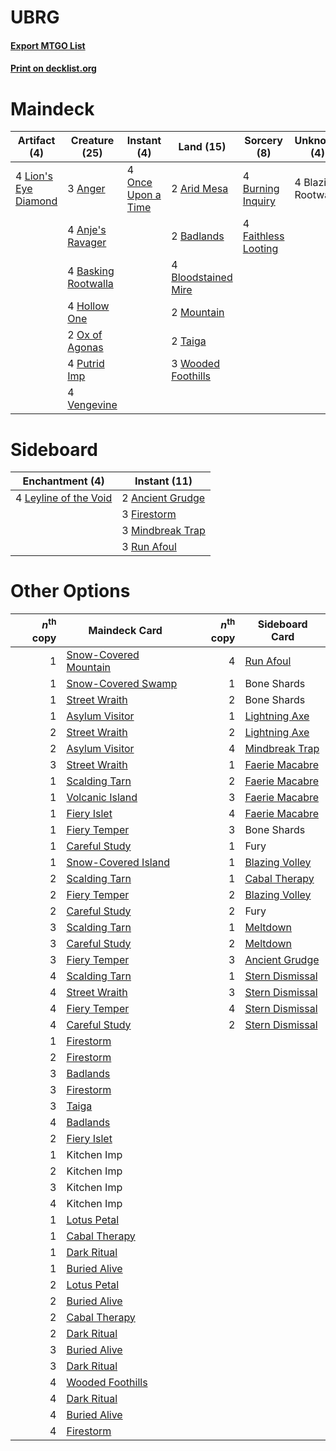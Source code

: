 # UBRG

#### [Export MTGO List](../collection/UBRG/UBRG.txt)
#### [Print on decklist.org](http://decklist.org/?deckmain=3%09Anger%0A4%09Anje's%20Ravager%0A2%09Arid%20Mesa%0A2%09Badlands%0A4%09Basking%20Rootwalla%0A4%09Blazing%20Rootwalla%0A4%09Bloodstained%20Mire%0A4%09Burning%20Inquiry%0A4%09Faithless%20Looting%0A4%09Hollow%20One%0A4%09Lion's%20Eye%20Diamond%0A2%09Mountain%0A4%09Once%20Upon%20a%20Time%0A2%09Ox%20of%20Agonas%0A4%09Putrid%20Imp%0A2%09Taiga%0A4%09Vengevine%0A3%09Wooded%20Foothills&deckside=2%09Ancient%20Grudge%0A3%09Firestorm%0A4%09Leyline%20of%20the%20Void%0A3%09Mindbreak%20Trap%0A3%09Run%20Afoul)
# Maindeck

|                                        Artifact (4)                                         |                                        Creature (25)                                         |                                         Instant (4)                                         |                                          Land (15)                                           |                                         Sorcery (8)                                          |    Unknown (4)    |
|---------------------------------------------------------------------------------------------|----------------------------------------------------------------------------------------------|---------------------------------------------------------------------------------------------|----------------------------------------------------------------------------------------------|----------------------------------------------------------------------------------------------|-------------------|
|4 [Lion's Eye Diamond](http://gatherer.wizards.com/Pages/Card/Details.aspx?multiverseid=3255)|3 [Anger](http://gatherer.wizards.com/Pages/Card/Details.aspx?multiverseid=430295)            |4 [Once Upon a Time](http://gatherer.wizards.com/Pages/Card/Details.aspx?multiverseid=473131)|2 [Arid Mesa](http://gatherer.wizards.com/Pages/Card/Details.aspx?multiverseid=405092)        |4 [Burning Inquiry](http://gatherer.wizards.com/Pages/Card/Details.aspx?multiverseid=191096)  |4 Blazing Rootwalla|
|                                                                                             |4 [Anje's Ravager](http://gatherer.wizards.com/Pages/Card/Details.aspx?multiverseid=470568)   |                                                                                             |2 [Badlands](http://gatherer.wizards.com/Pages/Card/Details.aspx?multiverseid=878)            |4 [Faithless Looting](http://gatherer.wizards.com/Pages/Card/Details.aspx?multiverseid=389512)|                   |
|                                                                                             |4 [Basking Rootwalla](http://gatherer.wizards.com/Pages/Card/Details.aspx?multiverseid=201836)|                                                                                             |4 [Bloodstained Mire](http://gatherer.wizards.com/Pages/Card/Details.aspx?multiverseid=405094)|                                                                                              |                   |
|                                                                                             |4 [Hollow One](http://gatherer.wizards.com/Pages/Card/Details.aspx?multiverseid=430852)       |                                                                                             |2 [Mountain](http://gatherer.wizards.com/Pages/Card/Details.aspx?multiverseid=439859)         |                                                                                              |                   |
|                                                                                             |2 [Ox of Agonas](http://gatherer.wizards.com/Pages/Card/Details.aspx?multiverseid=476398)     |                                                                                             |2 [Taiga](http://gatherer.wizards.com/Pages/Card/Details.aspx?multiverseid=883)               |                                                                                              |                   |
|                                                                                             |4 [Putrid Imp](http://gatherer.wizards.com/Pages/Card/Details.aspx?multiverseid=270459)       |                                                                                             |3 [Wooded Foothills](http://gatherer.wizards.com/Pages/Card/Details.aspx?multiverseid=405116) |                                                                                              |                   |
|                                                                                             |4 [Vengevine](http://gatherer.wizards.com/Pages/Card/Details.aspx?multiverseid=457124)        |                                                                                             |                                                                                              |                                                                                              |                   |


# Sideboard

|                                        Enchantment (4)                                         |                                       Instant (11)                                        |
|------------------------------------------------------------------------------------------------|-------------------------------------------------------------------------------------------|
|4 [Leyline of the Void](http://gatherer.wizards.com/Pages/Card/Details.aspx?multiverseid=107682)|2 [Ancient Grudge](http://gatherer.wizards.com/Pages/Card/Details.aspx?multiverseid=235600)|
|                                                                                                |3 [Firestorm](http://gatherer.wizards.com/Pages/Card/Details.aspx?multiverseid=4547)       |
|                                                                                                |3 [Mindbreak Trap](http://gatherer.wizards.com/Pages/Card/Details.aspx?multiverseid=197532)|
|                                                                                                |3 [Run Afoul](http://gatherer.wizards.com/Pages/Card/Details.aspx?multiverseid=485524)     |


# Other Options

|*n*<sup>th</sup> copy|                                         Maindeck Card                                          |*n*<sup>th</sup> copy|                                      Sideboard Card                                      |
|--------------------:|------------------------------------------------------------------------------------------------|--------------------:|------------------------------------------------------------------------------------------|
|                    1|[Snow-Covered Mountain](http://gatherer.wizards.com/Pages/Card/Details.aspx?multiverseid=121233)|                    4|[Run Afoul](http://gatherer.wizards.com/Pages/Card/Details.aspx?multiverseid=485524)      |
|                    1|[Snow-Covered Swamp](http://gatherer.wizards.com/Pages/Card/Details.aspx?multiverseid=121256)   |                    1|Bone Shards                                                                               |
|                    1|[Street Wraith](http://gatherer.wizards.com/Pages/Card/Details.aspx?multiverseid=442097)        |                    2|Bone Shards                                                                               |
|                    1|[Asylum Visitor](http://gatherer.wizards.com/Pages/Card/Details.aspx?multiverseid=409846)       |                    1|[Lightning Axe](http://gatherer.wizards.com/Pages/Card/Details.aspx?multiverseid=409925)  |
|                    2|[Street Wraith](http://gatherer.wizards.com/Pages/Card/Details.aspx?multiverseid=442097)        |                    2|[Lightning Axe](http://gatherer.wizards.com/Pages/Card/Details.aspx?multiverseid=409925)  |
|                    2|[Asylum Visitor](http://gatherer.wizards.com/Pages/Card/Details.aspx?multiverseid=409846)       |                    4|[Mindbreak Trap](http://gatherer.wizards.com/Pages/Card/Details.aspx?multiverseid=197532) |
|                    3|[Street Wraith](http://gatherer.wizards.com/Pages/Card/Details.aspx?multiverseid=442097)        |                    1|[Faerie Macabre](http://gatherer.wizards.com/Pages/Card/Details.aspx?multiverseid=201822) |
|                    1|[Scalding Tarn](http://gatherer.wizards.com/Pages/Card/Details.aspx?multiverseid=405107)        |                    2|[Faerie Macabre](http://gatherer.wizards.com/Pages/Card/Details.aspx?multiverseid=201822) |
|                    1|[Volcanic Island](http://gatherer.wizards.com/Pages/Card/Details.aspx?multiverseid=887)         |                    3|[Faerie Macabre](http://gatherer.wizards.com/Pages/Card/Details.aspx?multiverseid=201822) |
|                    1|[Fiery Islet](http://gatherer.wizards.com/Pages/Card/Details.aspx?multiverseid=464187)          |                    4|[Faerie Macabre](http://gatherer.wizards.com/Pages/Card/Details.aspx?multiverseid=201822) |
|                    1|[Fiery Temper](http://gatherer.wizards.com/Pages/Card/Details.aspx?multiverseid=409908)         |                    3|Bone Shards                                                                               |
|                    1|[Careful Study](http://gatherer.wizards.com/Pages/Card/Details.aspx?multiverseid=29727)         |                    1|Fury                                                                                      |
|                    1|[Snow-Covered Island](http://gatherer.wizards.com/Pages/Card/Details.aspx?multiverseid=121130)  |                    1|[Blazing Volley](http://gatherer.wizards.com/Pages/Card/Details.aspx?multiverseid=426821) |
|                    2|[Scalding Tarn](http://gatherer.wizards.com/Pages/Card/Details.aspx?multiverseid=405107)        |                    1|[Cabal Therapy](http://gatherer.wizards.com/Pages/Card/Details.aspx?multiverseid=413625)  |
|                    2|[Fiery Temper](http://gatherer.wizards.com/Pages/Card/Details.aspx?multiverseid=409908)         |                    2|[Blazing Volley](http://gatherer.wizards.com/Pages/Card/Details.aspx?multiverseid=426821) |
|                    2|[Careful Study](http://gatherer.wizards.com/Pages/Card/Details.aspx?multiverseid=29727)         |                    2|Fury                                                                                      |
|                    3|[Scalding Tarn](http://gatherer.wizards.com/Pages/Card/Details.aspx?multiverseid=405107)        |                    1|[Meltdown](http://gatherer.wizards.com/Pages/Card/Details.aspx?multiverseid=10466)        |
|                    3|[Careful Study](http://gatherer.wizards.com/Pages/Card/Details.aspx?multiverseid=29727)         |                    2|[Meltdown](http://gatherer.wizards.com/Pages/Card/Details.aspx?multiverseid=10466)        |
|                    3|[Fiery Temper](http://gatherer.wizards.com/Pages/Card/Details.aspx?multiverseid=409908)         |                    3|[Ancient Grudge](http://gatherer.wizards.com/Pages/Card/Details.aspx?multiverseid=235600) |
|                    4|[Scalding Tarn](http://gatherer.wizards.com/Pages/Card/Details.aspx?multiverseid=405107)        |                    1|[Stern Dismissal](http://gatherer.wizards.com/Pages/Card/Details.aspx?multiverseid=476319)|
|                    4|[Street Wraith](http://gatherer.wizards.com/Pages/Card/Details.aspx?multiverseid=442097)        |                    3|[Stern Dismissal](http://gatherer.wizards.com/Pages/Card/Details.aspx?multiverseid=476319)|
|                    4|[Fiery Temper](http://gatherer.wizards.com/Pages/Card/Details.aspx?multiverseid=409908)         |                    4|[Stern Dismissal](http://gatherer.wizards.com/Pages/Card/Details.aspx?multiverseid=476319)|
|                    4|[Careful Study](http://gatherer.wizards.com/Pages/Card/Details.aspx?multiverseid=29727)         |                    2|[Stern Dismissal](http://gatherer.wizards.com/Pages/Card/Details.aspx?multiverseid=476319)|
|                    1|[Firestorm](http://gatherer.wizards.com/Pages/Card/Details.aspx?multiverseid=4547)              |                     |                                                                                          |
|                    2|[Firestorm](http://gatherer.wizards.com/Pages/Card/Details.aspx?multiverseid=4547)              |                     |                                                                                          |
|                    3|[Badlands](http://gatherer.wizards.com/Pages/Card/Details.aspx?multiverseid=878)                |                     |                                                                                          |
|                    3|[Firestorm](http://gatherer.wizards.com/Pages/Card/Details.aspx?multiverseid=4547)              |                     |                                                                                          |
|                    3|[Taiga](http://gatherer.wizards.com/Pages/Card/Details.aspx?multiverseid=883)                   |                     |                                                                                          |
|                    4|[Badlands](http://gatherer.wizards.com/Pages/Card/Details.aspx?multiverseid=878)                |                     |                                                                                          |
|                    2|[Fiery Islet](http://gatherer.wizards.com/Pages/Card/Details.aspx?multiverseid=464187)          |                     |                                                                                          |
|                    1|Kitchen Imp                                                                                     |                     |                                                                                          |
|                    2|Kitchen Imp                                                                                     |                     |                                                                                          |
|                    3|Kitchen Imp                                                                                     |                     |                                                                                          |
|                    4|Kitchen Imp                                                                                     |                     |                                                                                          |
|                    1|[Lotus Petal](http://gatherer.wizards.com/Pages/Card/Details.aspx?multiverseid=420602)          |                     |                                                                                          |
|                    1|[Cabal Therapy](http://gatherer.wizards.com/Pages/Card/Details.aspx?multiverseid=413625)        |                     |                                                                                          |
|                    1|[Dark Ritual](http://gatherer.wizards.com/Pages/Card/Details.aspx?multiverseid=651)             |                     |                                                                                          |
|                    1|[Buried Alive](http://gatherer.wizards.com/Pages/Card/Details.aspx?multiverseid=446795)         |                     |                                                                                          |
|                    2|[Lotus Petal](http://gatherer.wizards.com/Pages/Card/Details.aspx?multiverseid=420602)          |                     |                                                                                          |
|                    2|[Buried Alive](http://gatherer.wizards.com/Pages/Card/Details.aspx?multiverseid=446795)         |                     |                                                                                          |
|                    2|[Cabal Therapy](http://gatherer.wizards.com/Pages/Card/Details.aspx?multiverseid=413625)        |                     |                                                                                          |
|                    2|[Dark Ritual](http://gatherer.wizards.com/Pages/Card/Details.aspx?multiverseid=651)             |                     |                                                                                          |
|                    3|[Buried Alive](http://gatherer.wizards.com/Pages/Card/Details.aspx?multiverseid=446795)         |                     |                                                                                          |
|                    3|[Dark Ritual](http://gatherer.wizards.com/Pages/Card/Details.aspx?multiverseid=651)             |                     |                                                                                          |
|                    4|[Wooded Foothills](http://gatherer.wizards.com/Pages/Card/Details.aspx?multiverseid=405116)     |                     |                                                                                          |
|                    4|[Dark Ritual](http://gatherer.wizards.com/Pages/Card/Details.aspx?multiverseid=651)             |                     |                                                                                          |
|                    4|[Buried Alive](http://gatherer.wizards.com/Pages/Card/Details.aspx?multiverseid=446795)         |                     |                                                                                          |
|                    4|[Firestorm](http://gatherer.wizards.com/Pages/Card/Details.aspx?multiverseid=4547)              |                     |                                                                                          |

